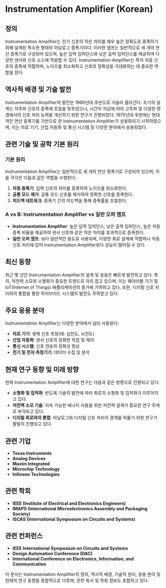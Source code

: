 # Instrumentation Amplifier (Korean)

## 정의

Instrumentation Amplifier는 전기 신호의 작은 차이를 매우 높은 정확도로 증폭하기 위해 설계된 특수한 형태의 아날로그 증폭기이다. 이러한 앰프는 일반적으로 세 개의 연산 증폭기로 구성되어 있으며, 높은 입력 임피던스와 낮은 출력 임피던스를 제공하여 다양한 센서와 신호 소스에 적용할 수 있다. Instrumentation Amplifier는 특히 차동 신호의 증폭에 적합하며, 노이즈를 최소화하고 신호의 정확성을 극대화하는 데 중요한 역할을 한다.

## 역사적 배경 및 기술 발전

Instrumentation Amplifier의 발전은 1960년대 초반으로 거슬러 올라간다. 초기의 설계는 저주파 신호의 증폭에 초점을 맞추었으나, 시간이 지남에 따라 고주파 및 다양한 환경에서의 신호 처리 능력을 개선하기 위한 연구가 진행되었다. 1970년대 후반에는 현대적인 연산 증폭기를 기반으로 한 Instrumentation Amplifier가 상용화되기 시작하였으며, 이는 의료 기기, 산업 자동화 및 통신 시스템 등 다양한 분야에서 응용되었다.

## 관련 기술 및 공학 기본 원리

### 기본 원리

Instrumentation Amplifier는 일반적으로 세 개의 연산 증폭기로 구성되어 있으며, 이들 각각은 다음과 같은 역할을 수행한다:

1. **차동 증폭기**: 입력 신호의 차이를 증폭하여 노이즈를 최소화한다.
2. **공통 모드 제거**: 공통 모드 신호를 제거하여 정확한 신호를 증폭한다.
3. **피드백 네트워크**: 증폭기 간의 피드백을 통해 증폭률을 조절한다.

### A vs B: Instrumentation Amplifier vs 일반 오퍼 앰프

- **Instrumentation Amplifier**: 높은 입력 임피던스, 낮은 출력 임피던스, 높은 차동 증폭 비율을 제공하여 센서 신호와 같은 작은 차이를 효과적으로 증폭한다.
- **일반 오퍼 앰프**: 보다 일반적인 용도로 사용되며, 다양한 회로 설계에 적합하나 차동 신호 처리에 있어 Instrumentation Amplifier보다 성능이 떨어질 수 있다.

## 최신 동향

최근 몇 년간 Instrumentation Amplifier의 설계 및 응용은 빠르게 발전하고 있다. 특히, 저전력 소모와 소형화가 중요한 트렌드로 자리 잡고 있으며, 이는 웨어러블 기기 및 IoT(Internet of Things) 애플리케이션의 증가에 기여하고 있다. 또한, 디지털 신호 처리와의 통합을 통한 하이브리드 시스템의 발전도 주목받고 있다.

## 주요 응용 분야

Instrumentation Amplifier는 다양한 분야에서 널리 사용된다:

- **의료 기기**: 생체 신호 측정(예: 심전도, 뇌전도)
- **산업 자동화**: 센서 신호의 정확한 측정 및 제어
- **통신 시스템**: 신호 전송의 정확성 향상
- **전기 및 전자 측정기기**: 데이터 수집 및 분석

## 현재 연구 동향 및 미래 방향

현재 Instrumentation Amplifier에 대한 연구는 다음과 같은 방향으로 진행되고 있다:

- **소형화 및 집적화**: 반도체 기술의 발전에 따라 회로의 소형화 및 집적화가 이루어지고 있다.
- **저전력 소모 기술**: 지속 가능한 에너지 사용을 위한 저전력 설계가 중요한 연구 주제로 부각되고 있다.
- **디지털 회로와의 통합**: 아날로그와 디지털 신호 처리의 경계를 허물기 위한 연구가 활발히 진행되고 있다.

## 관련 기업

- **Texas Instruments**
- **Analog Devices**
- **Maxim Integrated**
- **Microchip Technology**
- **Infineon Technologies**

## 관련 학회

- **IEEE (Institute of Electrical and Electronics Engineers)**
- **IMAPS (International Microelectronics Assembly and Packaging Society)**
- **ISCAS (International Symposium on Circuits and Systems)**

## 관련 컨퍼런스

- **IEEE International Symposium on Circuits and Systems**
- **Design Automation Conference (DAC)**
- **International Conference on Electronics, Information, and Communication**

이 문서는 Instrumentation Amplifier의 정의, 역사적 배경, 기술적 원리, 응용 분야 및 현재의 연구 동향을 종합적으로 다루며, 관련 회사 및 학회 정보도 포함하고 있다.